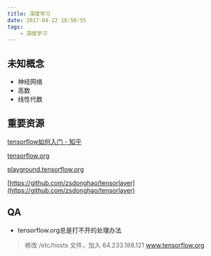 ```yaml
---
title: 深度学习
date: 2017-04-22 18:50:55
tags:
    - 深度学习
---
```


## 未知概念

- 神经网络
- 高数
- 线性代数

## 重要资源

[tensorflow如何入门 - 知乎](https://www.zhihu.com/question/49909565)

[tensorflow.org](http://www.tensorflow.org)

[playground.tensorflow.org](http://playground.tensorflow.org)

[https://github.com/zsdonghao/tensorlayer](https://github.com/zsdonghao/tensorlayer)

## QA

- tensorflow.org总是打不开的处理办法

>修改 /etc/hosts 文件，加入
64.233.188.121 www.tensorflow.org

